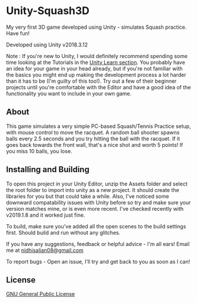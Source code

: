 # Unity-Squash3D
My very first 3D game developed using Unity - simulates Squash practice. Have fun!

Developed using Unity v2018.3.12

Note : If you're new to Unity, I would definitely recommend spending some time looking at the Tutorials in the [Unity Learn section](https://learn.unity.com/tutorials). You probably have an idea for your game in your head already, but if you're not familiar with the basics you might end up making the development process a lot harder than it has to be (I'm guilty of this too!). Try out a few of their beginner projects until you're comfortable with the Editor and have a good idea of the functionality you want to include in your own game. 


## About

This game simulates a very simple PC-based Squash/Tennis Practice setup, with mouse control to move the racquet. A random ball shooter spawns balls every 2.5 seconds and you try hitting the ball with the racquet. If it goes back towards the front wall, that's a nice shot and worth 5 points! If you miss 10 balls, you lose.

## Installing and Building

To open this project in your Unity Editor, unzip the Assets folder and select the root folder to import into unity as a new project. It should create the libraries for you but that could take a while. Also, I've noticed some downward compatability issues with Unity before so try and make sure your version matches mine, or is even more recent. I've checked recently with v2019.1.8 and it worked just fine. 

To build, make sure you've added all the open scenes to the build settings first. Should build and run without any glitches.

If you have any suggestions, feedback or helpful advice - I'm all ears! Email me at nidhisalian08@gmail.com

To report bugs - Open an issue, I'll try and get back to you as soon as I can!


## License

[GNU General Public License](./LICENSE)
